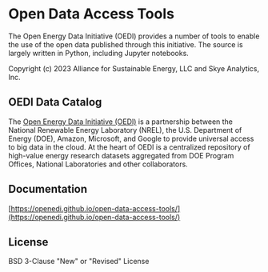 # Open Data Access Tools
The Open Energy Data Initiative (OEDI) provides a number of tools to enable the use of the open data published through this initiative. The source is largely written in Python, including Jupyter notebooks.

Copyright (c) 2023 Alliance for Sustainable Energy, LLC and Skye Analytics, Inc.

## OEDI Data Catalog
The [Open Energy Data Initiative (OEDI)](https://data.openei.org/) is a partnership between the National Renewable Energy Laboratory (NREL), the U.S. Department of Energy (DOE), Amazon, Microsoft, and Google to provide universal access to big data in the cloud. At the heart of OEDI is a centralized repository of high-value energy research datasets aggregated from DOE Program Offices, National Laboratories and other collaborators.

## Documentation
[https://openedi.github.io/open-data-access-tools/](https://openedi.github.io/open-data-access-tools/)

## License
BSD 3-Clause "New" or "Revised" License
